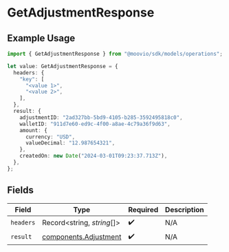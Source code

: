 # GetAdjustmentResponse

## Example Usage

```typescript
import { GetAdjustmentResponse } from "@moovio/sdk/models/operations";

let value: GetAdjustmentResponse = {
  headers: {
    "key": [
      "<value 1>",
      "<value 2>",
    ],
  },
  result: {
    adjustmentID: "2ad327bb-5bd9-4105-b285-3592495818c0",
    walletID: "911d7e60-ed9c-4f00-a8ae-4c79a36f9d63",
    amount: {
      currency: "USD",
      valueDecimal: "12.987654321",
    },
    createdOn: new Date("2024-03-01T09:23:37.713Z"),
  },
};
```

## Fields

| Field                                                          | Type                                                           | Required                                                       | Description                                                    |
| -------------------------------------------------------------- | -------------------------------------------------------------- | -------------------------------------------------------------- | -------------------------------------------------------------- |
| `headers`                                                      | Record<string, *string*[]>                                     | :heavy_check_mark:                                             | N/A                                                            |
| `result`                                                       | [components.Adjustment](../../models/components/adjustment.md) | :heavy_check_mark:                                             | N/A                                                            |